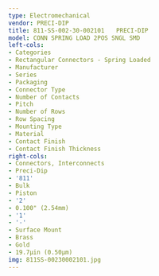 ```yaml
---
type: Electromechanical
vendor: PRECI-DIP
title: 811-SS-002-30-002101　　PRECI-DIP
model: CONN SPRING LOAD 2POS SNGL SMD
left-cols:
- Categories
- Rectangular Connectors - Spring Loaded
- Manufacturer
- Series
- Packaging 
- Connector Type
- Number of Contacts
- Pitch
- Number of Rows
- Row Spacing
- Mounting Type
- Material
- Contact Finish
- Contact Finish Thickness
right-cols:
- Connectors, Interconnects
- Preci-Dip
- '811'
- Bulk 
- Piston
- '2'
- 0.100" (2.54mm)
- '1'
- '-'
- Surface Mount
- Brass
- Gold
- 19.7µin (0.50µm)
img: 811SS-00230002101.jpg
---
```

